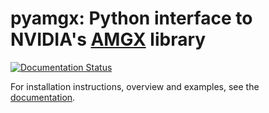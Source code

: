 # pyamgx: Python interface to NVIDIA's [AMGX](https://github.com/NVIDIA/AMGX) library

[![Documentation Status](http://readthedocs.org/projects/pyamgx/badge/?version=latest)](http://pyamgx.readthedocs.io/en/latest/?badge=latest)

For installation instructions, overview and examples, see the
[documentation](https://pyamgx.readthedocs.io).
